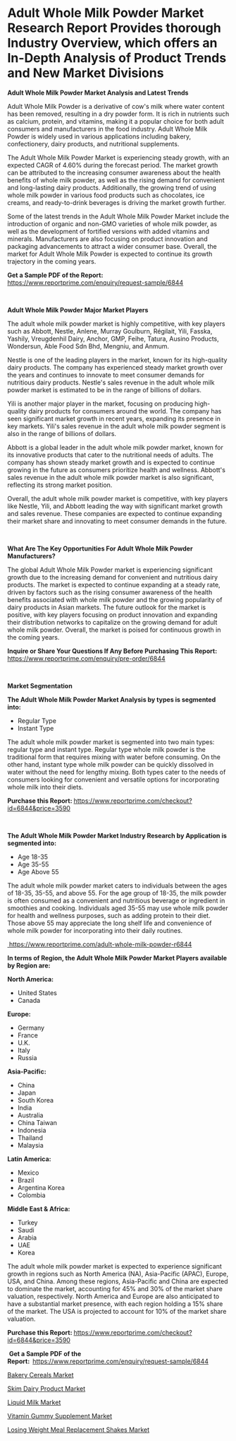 <p><h1>Adult Whole Milk Powder Market Research Report Provides thorough Industry Overview, which offers an In-Depth Analysis of Product Trends and New Market Divisions</h1></p><p><strong>Adult Whole Milk Powder Market Analysis and Latest Trends</strong></p>
<p><p>Adult Whole Milk Powder is a derivative of cow's milk where water content has been removed, resulting in a dry powder form. It is rich in nutrients such as calcium, protein, and vitamins, making it a popular choice for both adult consumers and manufacturers in the food industry. Adult Whole Milk Powder is widely used in various applications including bakery, confectionery, dairy products, and nutritional supplements.</p><p>The Adult Whole Milk Powder Market is experiencing steady growth, with an expected CAGR of 4.60% during the forecast period. The market growth can be attributed to the increasing consumer awareness about the health benefits of whole milk powder, as well as the rising demand for convenient and long-lasting dairy products. Additionally, the growing trend of using whole milk powder in various food products such as chocolates, ice creams, and ready-to-drink beverages is driving the market growth further.</p><p>Some of the latest trends in the Adult Whole Milk Powder Market include the introduction of organic and non-GMO varieties of whole milk powder, as well as the development of fortified versions with added vitamins and minerals. Manufacturers are also focusing on product innovation and packaging advancements to attract a wider consumer base. Overall, the market for Adult Whole Milk Powder is expected to continue its growth trajectory in the coming years.</p></p>
<p><strong>Get a Sample PDF of the Report:&nbsp;</strong> <a href="https://www.reportprime.com/enquiry/request-sample/6844">https://www.reportprime.com/enquiry/request-sample/6844</a></p>
<p>&nbsp;</p>
<p><strong>Adult Whole Milk Powder Major Market Players</strong></p>
<p><p>The adult whole milk powder market is highly competitive, with key players such as Abbott, Nestle, Anlene, Murray Goulburn, Régilait, Yili, Fasska, Yashily, Vreugdenhil Dairy, Anchor, GMP, Feihe, Tatura, Ausino Products, Wondersun, Able Food Sdn Bhd, Mengniu, and Anmum. </p><p>Nestle is one of the leading players in the market, known for its high-quality dairy products. The company has experienced steady market growth over the years and continues to innovate to meet consumer demands for nutritious dairy products. Nestle's sales revenue in the adult whole milk powder market is estimated to be in the range of billions of dollars.</p><p>Yili is another major player in the market, focusing on producing high-quality dairy products for consumers around the world. The company has seen significant market growth in recent years, expanding its presence in key markets. Yili's sales revenue in the adult whole milk powder segment is also in the range of billions of dollars.</p><p>Abbott is a global leader in the adult whole milk powder market, known for its innovative products that cater to the nutritional needs of adults. The company has shown steady market growth and is expected to continue growing in the future as consumers prioritize health and wellness. Abbott's sales revenue in the adult whole milk powder market is also significant, reflecting its strong market position.</p><p>Overall, the adult whole milk powder market is competitive, with key players like Nestle, Yili, and Abbott leading the way with significant market growth and sales revenue. These companies are expected to continue expanding their market share and innovating to meet consumer demands in the future.</p></p>
<p>&nbsp;</p>
<p><strong>What Are The Key Opportunities For Adult Whole Milk Powder Manufacturers?</strong></p>
<p><p>The global Adult Whole Milk Powder market is experiencing significant growth due to the increasing demand for convenient and nutritious dairy products. The market is expected to continue expanding at a steady rate, driven by factors such as the rising consumer awareness of the health benefits associated with whole milk powder and the growing popularity of dairy products in Asian markets. The future outlook for the market is positive, with key players focusing on product innovation and expanding their distribution networks to capitalize on the growing demand for adult whole milk powder. Overall, the market is poised for continuous growth in the coming years.</p></p>
<p><strong>Inquire or Share Your Questions If Any Before Purchasing This Report:</strong> <a href="https://www.reportprime.com/enquiry/pre-order/6844">https://www.reportprime.com/enquiry/pre-order/6844</a></p>
<p>&nbsp;</p>
<p><strong>Market Segmentation</strong></p>
<p><strong>The Adult Whole Milk Powder Market Analysis by types is segmented into:</strong></p>
<p><ul><li>Regular Type</li><li>Instant Type</li></ul></p>
<p><p>The adult whole milk powder market is segmented into two main types: regular type and instant type. Regular type whole milk powder is the traditional form that requires mixing with water before consuming. On the other hand, instant type whole milk powder can be quickly dissolved in water without the need for lengthy mixing. Both types cater to the needs of consumers looking for convenient and versatile options for incorporating whole milk into their diets.</p></p>
<p><strong>Purchase this Report:&nbsp;</strong><a href="https://www.reportprime.com/checkout?id=6844&price=3590">https://www.reportprime.com/checkout?id=6844&price=3590</a></p>
<p>&nbsp;</p>
<p><strong>The Adult Whole Milk Powder Market Industry Research by Application is segmented into:</strong></p>
<p><ul><li>Age 18-35</li><li>Age 35-55</li><li>Age Above 55</li></ul></p>
<p><p>The adult whole milk powder market caters to individuals between the ages of 18-35, 35-55, and above 55. For the age group of 18-35, the milk powder is often consumed as a convenient and nutritious beverage or ingredient in smoothies and cooking. Individuals aged 35-55 may use whole milk powder for health and wellness purposes, such as adding protein to their diet. Those above 55 may appreciate the long shelf life and convenience of whole milk powder for incorporating into their daily routines.</p></p>
<p><a href="https://www.reportprime.com/adult-whole-milk-powder-r6844">&nbsp;https://www.reportprime.com/adult-whole-milk-powder-r6844</a></p>
<p><strong>In terms of Region, the Adult Whole Milk Powder Market Players available by Region are:</strong></p>
<p>
    <p> <strong> North America: </strong>
        <ul>
            <li>United States</li>
            <li>Canada</li>
        </ul>
        </p> 
    <p> <strong> Europe: </strong>
        <ul>
            <li>Germany</li>
            <li>France</li>
            <li>U.K.</li>
            <li>Italy</li>
            <li>Russia</li>
        </ul>
        </p> 
    <p> <strong> Asia-Pacific: </strong>
        <ul>
            <li>China</li>
            <li>Japan</li>
            <li>South Korea</li>
            <li>India</li>
            <li>Australia</li>
            <li>China Taiwan</li>
            <li>Indonesia</li>
            <li>Thailand</li>
            <li>Malaysia</li>
        </ul>
        </p> 
    <p> <strong> Latin America: </strong>
        <ul>
            <li>Mexico</li>
            <li>Brazil</li>
            <li>Argentina Korea</li>
            <li>Colombia</li>
        </ul>
        </p> 
    <p> <strong> Middle East & Africa: </strong>
        <ul>
            <li>Turkey</li>
            <li>Saudi</li>
            <li>Arabia</li>
            <li>UAE</li>
            <li>Korea</li>
        </ul>
    </p>
    </p>
<p><p>The adult whole milk powder market is expected to experience significant growth in regions such as North America (NA), Asia-Pacific (APAC), Europe, USA, and China. Among these regions, Asia-Pacific and China are expected to dominate the market, accounting for 45% and 30% of the market share valuation, respectively. North America and Europe are also anticipated to have a substantial market presence, with each region holding a 15% share of the market. The USA is projected to account for 10% of the market share valuation.</p></p>
<p><strong>Purchase this Report: </strong><a href="https://www.reportprime.com/checkout?id=6844&price=3590">https://www.reportprime.com/checkout?id=6844&price=3590</a></p>
<p>&nbsp;<strong>Get a Sample PDF of the Report:&nbsp;&nbsp;</strong><a href="https://www.reportprime.com/enquiry/request-sample/6844">https://www.reportprime.com/enquiry/request-sample/6844</a></p>
<p><strong></strong></p>
<p><p><a href="https://github.com/RoccoManning/Market-Research-Report-List-6/blob/main/bakery-cereals-market.md">Bakery Cereals Market</a></p><p><a href="https://github.com/gulaimolin/Market-Research-Report-List-6/blob/main/skim-dairy-product-market.md">Skim Dairy Product Market</a></p><p><a href="https://github.com/JordyBecker/Market-Research-Report-List-1/blob/main/liquid-milk-market.md">Liquid Milk Market</a></p><p><a href="https://github.com/jadenRaynor/Market-Research-Report-List-1/blob/main/vitamin-gummy-supplement-market.md">Vitamin Gummy Supplement Market</a></p><p><a href="https://github.com/ranaacryptoaddmin/Market-Research-Report-List-1/blob/main/losing-weight-meal-replacement-shakes-market.md">Losing Weight Meal Replacement Shakes Market</a></p></p>